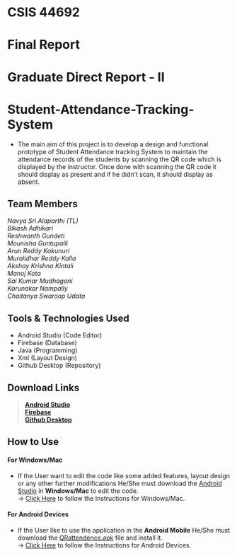 # CSIS 44692 
# Final Report 
# Graduate Direct Report - II 
# **Student-Attendance-Tracking-System**
- The main aim of this project is to develop a design and functional prototype of Student Attendance tracking System to maintain the attendance records of the students by scanning the QR code which is displayed by the instructor. Once done with scanning the QR code it should display as present and if he didn’t scan, it should display as absent.
## Team Members
*Navya Sri Alaparthi (TL)* <br/>
*Bikash Adhikari* <br/>
*Reshwanth Gundeti* <br/>
*Mounisha Guntupalli* <br/>
*Arun Reddy Kakunuri* <br/>
*Muralidhar Reddy Kalla* <br/>
*Akshay Krishna Kintali* <br/>
*Manoj Kota* <br/>
*Sai Kumar Mudhagoni* <br/> 
*Karunakar Nampally* <br/>
*Chaitanya Swaroop Udata*

## Tools & Technologies Used
- Android Studio (Code Editor)
- Firebase (Database)
- Java (Programming)
- Xml (Layout Design)
- Github Desktop (Repository)

## Download Links
> [**Android Studio**](https://developer.android.com/studio) <br/>
> [**Firebase**](https://firebase.google.com/) <br/>
> [**Github Desktop**](https://desktop.github.com/)

## How to Use
#### For Windows/Mac
- If the User want to edit the code like some added features, layout design or any other further modifications He/She must download the [Android Studio](https://developer.android.com/studio) in **Windows/Mac** to edit the code. <br/>
-> [Click Here]() to follow the Instructions for Windows/Mac.
#### For Android Devices
- If the User like to use the application in the **Android Mobile** He/She must download the [QRattendence.apk](https://github.com/EliteCrew11/Student-Attendance-Tracking-System/blob/main/QRattendence.apk) file and install it. <br/>
-> [Click Here]() to follow the Instructions for Android Devices.
